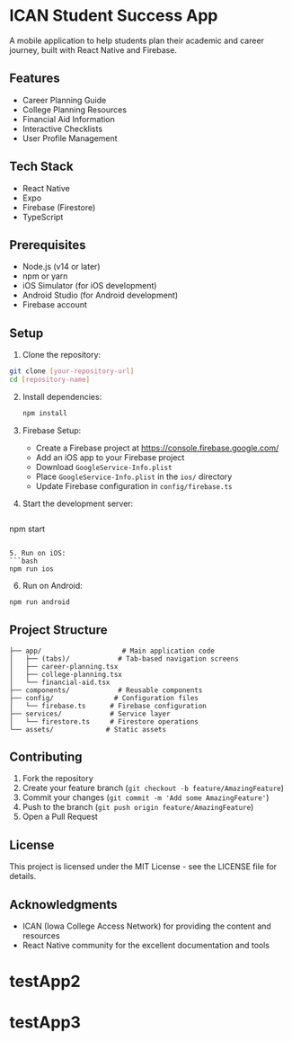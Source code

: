 # ICAN Student Success App

A mobile application to help students plan their academic and career journey, built with React Native and Firebase.

## Features

- Career Planning Guide
- College Planning Resources
- Financial Aid Information
- Interactive Checklists
- User Profile Management

## Tech Stack

- React Native
- Expo
- Firebase (Firestore)
- TypeScript

## Prerequisites

- Node.js (v14 or later)
- npm or yarn
- iOS Simulator (for iOS development)
- Android Studio (for Android development)
- Firebase account

## Setup

1. Clone the repository:
```bash
git clone [your-repository-url]
cd [repository-name]
```

2. Install dependencies:
   ```bash
   npm install
   ```

3. Firebase Setup:
   - Create a Firebase project at https://console.firebase.google.com/
   - Add an iOS app to your Firebase project
   - Download `GoogleService-Info.plist`
   - Place `GoogleService-Info.plist` in the `ios/` directory
   - Update Firebase configuration in `config/firebase.ts`

4. Start the development server:
   ```bash
npm start
   ```

5. Run on iOS:
```bash
npm run ios
```

6. Run on Android:
```bash
npm run android
```

## Project Structure

```
├── app/                    # Main application code
│   ├── (tabs)/            # Tab-based navigation screens
│   ├── career-planning.tsx
│   ├── college-planning.tsx
│   └── financial-aid.tsx
├── components/            # Reusable components
├── config/               # Configuration files
│   └── firebase.ts      # Firebase configuration
├── services/            # Service layer
│   └── firestore.ts     # Firestore operations
└── assets/             # Static assets
```

## Contributing

1. Fork the repository
2. Create your feature branch (`git checkout -b feature/AmazingFeature`)
3. Commit your changes (`git commit -m 'Add some AmazingFeature'`)
4. Push to the branch (`git push origin feature/AmazingFeature`)
5. Open a Pull Request

## License

This project is licensed under the MIT License - see the LICENSE file for details.

## Acknowledgments

- ICAN (Iowa College Access Network) for providing the content and resources
- React Native community for the excellent documentation and tools
# testApp2
# testApp3


